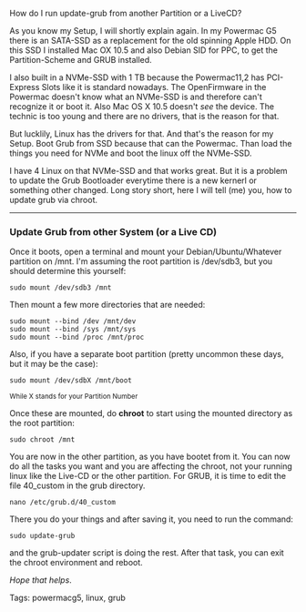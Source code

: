How do I run update-grub from another Partition or a LiveCD?

As you know my Setup, I will shortly explain again. In my Powermac G5 there is 
an SATA-SSD as a replacement for the old spinning Apple HDD. On this SSD I 
installed Mac OX 10.5 and also Debian SID for PPC, to get the Partition-Scheme
and GRUB installed.

I also built in a NVMe-SSD with 1 TB because the Powermac11,2 has PCI-Express
Slots like it is standard nowadays. The OpenFirmware in the Powermac doesn't 
know what an NVMe-SSD is and therefore can't recognize it or boot it. Also 
Mac OS X 10.5 doesn't *see* the device. The technic is too young and there are
no drivers, that is the reason for that.

But lucklily, Linux has the drivers for that. And that's the reason for my Setup.
Boot Grub from SSD because that can the Powermac. Than load the things you need
for NVMe and boot the linux off the NVMe-SSD.

I have 4 Linux on that NVMe-SSD and that works great. But it is a problem to 
update the Grub Bootloader everytime there is a new kernerl or something other
changed. Long story short, here I will tell (me) you, how to update grub via chroot.

---

### Update Grub from other System (or a Live CD)

Once it boots, open a terminal and mount your Debian/Ubuntu/Whatever partition 
on /mnt. I'm assuming the root partition is /dev/sdb3, but you should determine 
this yourself:

	sudo mount /dev/sdb3 /mnt

Then mount a few more directories that are needed:

	sudo mount --bind /dev /mnt/dev
	sudo mount --bind /sys /mnt/sys
	sudo mount --bind /proc /mnt/proc

Also, if you have a separate boot partition (pretty uncommon 
these days, but it may be the case):

	sudo mount /dev/sdbX /mnt/boot

<small>While X stands for your Partition Number</small>

Once these are mounted, do **chroot** to start using the mounted directory 
as the root partition:

	sudo chroot /mnt

You are now in the other partition, as you have bootet from it. You can now do
all the tasks you want and you are affecting the chroot, not your running linux
like the Live-CD or the other partition. For GRUB, it is time to edit the file
40_custom in the grub directory.

	nano /etc/grub.d/40_custom
	
There you do your things and after saving it, you need to run the command:

	sudo update-grub

and the grub-updater script is doing the rest. After that task, you can exit the
chroot environment and reboot.

*Hope that helps*.

Tags: powermacg5, linux, grub
